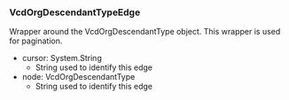 ### VcdOrgDescendantTypeEdge
Wrapper around the VcdOrgDescendantType object. This wrapper is used for pagination.

- cursor: System.String
  - String used to identify this edge
- node: VcdOrgDescendantType
  - String used to identify this edge
